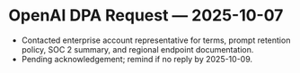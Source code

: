 # OpenAI DPA Request — 2025-10-07

- Contacted enterprise account representative for terms, prompt retention policy, SOC 2 summary, and regional endpoint documentation.
- Pending acknowledgement; remind if no reply by 2025-10-09.
